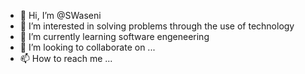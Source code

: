 - 👋 Hi, I’m @SWaseni
- 👀 I’m interested in solving problems through the use of technology
- 🌱 I’m currently learning software engeneering 
- 💞️ I’m looking to collaborate on ...
- 📫 How to reach me ...

<!---
SWaseni/SWaseni is a ✨ special ✨ repository because its `README.md` (this file) appears on your GitHub profile.
You can click the Preview link to take a look at your changes.
--->
